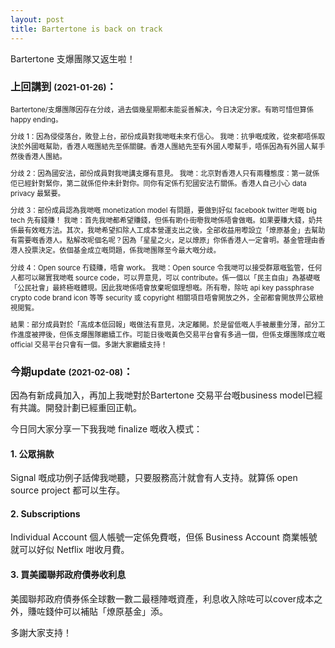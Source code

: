 ```yaml
---
layout: post
title: Bartertone is back on track
---
```


Bartertone 支爆團隊又返生啦！

### 上回講到 <span style="font-size:0.8em;">(2021-01-26)</span>：

<div style="font-size:0.8em;">

<p>
Bartertone/支爆團隊因存在分歧，過去個幾星期都未能妥善解决，今日决定分家。有啲可惜但算係happy ending。
</p>
<p>
分歧 1：因為侵侵落台，敗登上台，部份成員對我哋嘅未來冇信心。
我哋：抗爭嘅成敗，從來都唔係取決於外國嘅幫助，香港人嘅團結先至係關鍵。香港人團結先至有外國人嚟幫手，唔係因為有外國人幫手然後香港人團結。
</p>
<p>
分歧 2：因為國安法，部份成員對我哋講支爆有意見。
我哋：北京對香港人只有兩種態度：第一就係佢已經針對緊你，第二就係佢仲未針對你。同你有定係冇犯國安法冇關係。香港人自己小心 data privacy 最緊要。
</p>
<p>
分歧 3：部份成員認為我哋嘅 monetization model 有問題，要做到好似 facebook twitter 咁嘅 big tech 先有錢賺！
我哋：首先我哋都希望賺錢，但係有啲仆街嘢我哋係唔會做嘅。如果要賺大錢，奶共係最有效嘅方法。其次，我哋希望扣除人工成本營運支出之後，全部收益用嚟設立「燎原基金」去幫助有需要嘅香港人。點解改呢個名呢？因為「星星之火，足以燎原」你係香港人一定會明。基金管理由香港人投票決定。依個基金成立嘅問題，係我哋團隊至今最大嘅分歧。
</p>
<p>
分歧 4：Open source 冇錢賺，唔會 work。
我哋：Open source 令我哋可以接受群眾嘅監管，任何人都可以睇實我哋嘅 source code，可以畀意見，可以 contribute。係一個以「民主自由」為基礎嘅「公民社會」最終極嘅體現。因此我哋係唔會放棄呢個理想嘅。所有嘢，除咗 api key passphrase crypto code brand icon 等等 security 或 copyright 相關項目唔會開放之外，全部都會開放畀公眾檢視閲覧。
</p>
<p>
結果：部分成員對於「高成本低回報」嘅做法有意見，决定離開。於是留低嘅人手被嚴重分薄，部分工作進度被押後，但係支爆團隊繼續工作。可能日後嘅黃色交易平台會有多過一個，但係支爆團隊成立嘅 official 交易平台只會有一個。多謝大家繼續支持！
</p>

</div>

### 今期update <span style="font-size:0.8em;">(2021-02-08)</span>：


因為有新成員加入，再加上我哋對於Bartertone 交易平台嘅business model已經有共識。開發計劃已經重回正軌。

今日同大家分享一下我我哋 finalize 嘅收入模式：

#### 1. 公眾捐款
Signal 嘅成功例子話俾我哋聽，只要服務高汁就會有人支持。就算係 open source project 都可以生存。

#### 2. Subscriptions
Individual Account 個人帳號一定係免費嘅，但係 Business Account 商業帳號就可以好似 Netflix 咁收月費。

#### 3. 買美國聯邦政府債券收利息
美國聯邦政府債券係全球數一數二最穩陣嘅資產，利息收入除咗可以cover成本之外，賺咗錢仲可以補貼「燎原基金」添。


多謝大家支持！